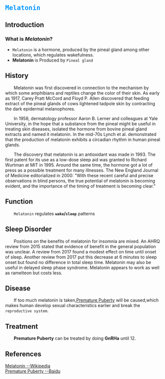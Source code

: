<font face="Monospace" color=#0099ff>Melatonin</font>  
--------
## Introduction  
### **What is *Melatonin*?**
- `Melatonin` is a hormone, produced by the pineal gland among other locations, which regulates wakefulness.
- **Melatonin** is Produced by `Pineal gland`
## History
&emsp;&emsp;Melatonin was first discovered in connection to the mechanism by which some amphibians and reptiles change the color of their skin. As early as 1917, Carey Pratt McCord and Floyd P. Allen discovered that feeding extract of the pineal glands of cows lightened tadpole skin by contracting the dark epidermal melanophores.
  
&emsp;&emsp;In 1958, dermatology professor Aaron B. Lerner and colleagues at Yale University, in the hope that a substance from the pineal might be useful in treating skin diseases, isolated the hormone from bovine pineal gland extracts and named it melatonin. In the mid-70s Lynch et al. demonstrated that the production of melatonin exhibits a circadian rhythm in human pineal glands.
  
&emsp;&emsp;The discovery that melatonin is an antioxidant was made in 1993. The first patent for its use as a low-dose sleep aid was granted to Richard Wurtman at MIT in 1995. Around the same time, the hormone got a lot of press as a possible treatment for many illnesses. The New England Journal of Medicine editorialized in 2000: "With these recent careful and precise observations in blind persons, the true potential of melatonin is becoming evident, and the importance of the timing of treatment is becoming clear."
## Function
&emsp;&emsp;`Melatonin` regulates **`wake`/`sleep`** patterns
## Sleep Disorder
&emsp;&emsp;Positions on the benefits of melatonin for insomnia are mixed. An AHRQ review from 2015 stated that evidence of benefit in the general population was unclear. A review from 2017 found a modest effect on time until onset of sleep. Another review from 2017 put this decrease at 6 minutes to sleep onset but found no difference in total sleep time. Melatonin may also be useful in delayed sleep phase syndrome. Melatonin appears to work as well as ramelteon but costs less.
## Disease
&emsp;&emsp;If too much melatonin is taken,[Premature Puberty](https://www.baidu.com/link?url=07daY7M1SM86op47Y1QDgOsNGOsmRdI-atibyXyBKzQkiXY9-F58D81FYmrzwW8lcYXRjsyANYzthzTz4mz_CJhCHOIRt9Q-ZMS3TnfRtPG7gHnRToaMsCjerYjFZkJHyiI8w6byW7h1t5o8X66u3q&wd=&eqid=89861e74000047d3000000035c14d210) will be caused,which makes human develop sexual characteristics earlier and break the `reproductive system`.  
## Treatment
&emsp;&emsp;**Premature Puberty** can be treated by doing **GnRHa** until 12.
  
	
## References
[Melatonin --Wikipedia](https://en.wikipedia.org/wiki/Melatonin)  
[Premature Puberty --Baidu](https://www.baidu.com/link?url=07daY7M1SM86op47Y1QDgOsNGOsmRdI-atibyXyBKzQkiXY9-F58D81FYmrzwW8lcYXRjsyANYzthzTz4mz_CJhCHOIRt9Q-ZMS3TnfRtPG7gHnRToaMsCjerYjFZkJHyiI8w6byW7h1t5o8X66u3q&wd=&eqid=89861e74000047d3000000035c14d210)
